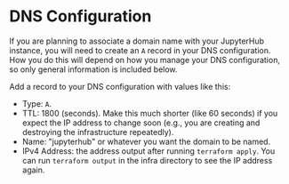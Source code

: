 # DNS Configuration

If you are planning to associate a domain name with your JupyterHub
instance, you will need to create an `A` record in your DNS
configuration. How you do this will depend on how you manage your DNS
configuration, so only general information is included below.

Add a record to your DNS configuration with values like this:
- Type: `A`.
- TTL: 1800 (seconds). Make this much shorter (like 60 seconds) if you
  expect the IP address to change soon (e.g., you are creating and
  destroying the infrastructure repeatedly).
- Name: "jupyterhub" or whatever you want the domain to be named.
- IPv4 Address: the address output after running `terraform
  apply`. You can run `terraform output` in the infra directory to see
  the IP address again.
